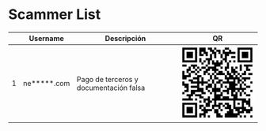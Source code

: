 # Scammer List

| | Username | Descripción | QR |
| ----------- | ----------- | ----------- | ----------- |
| 1 | ne\*\*\*\*\*.com | Pago de terceros y documentación falsa | ![ne*****.com QR](/QRs/1.png) |
